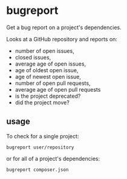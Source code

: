 # bugreport

Get a bug report on a project's dependencies.

Looks at a GitHub repository and reports on:

 - number of open issues,
 - closed issues,
 - average age of open issues,
 - age of oldest open issue,
 - age of newest open issue,
 - number of open pull requests,
 - average age of open pull requests
 - is the project deprecated?
 - did the project move?

## usage

To check for a single project:

```
bugreport user/repository
```

or for all of a project's dependencies:

```
bugreport composer.json
```

